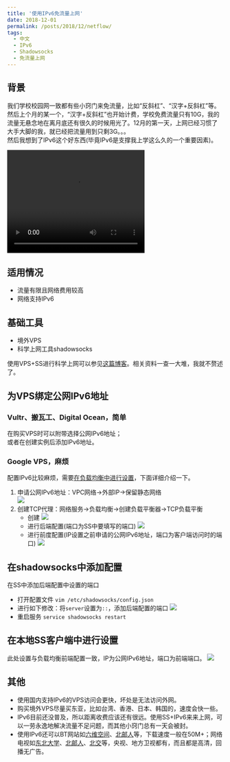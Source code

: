 ```yaml
---
title: '使用IPv6免流量上网'
date: 2018-12-01
permalink: /posts/2018/12/netflow/
tags:
  - 中文
  - IPv6
  - Shadowsocks
  - 免流量上网
---
```


## 背景

我们学校校园网一致都有些小窍门来免流量，比如“反斜杠”、“汉字+反斜杠”等。然后上个月的某一个，“汉字+反斜杠”也开始计费，学校免费流量只有10G，我的流量无悬念地在离月底还有很久的时候用光了。12月的第一天，上网已经习惯了大手大脚的我，就已经把流量用到只剩3G。。。  
然后我想到了IPv6这个好东西(毕竟IPv6是支撑我上学这么久的一个重要因素)。

<video src="https://lijian.ac.cn/files/ipv6_vps.mp4" width="320" height="240" controls="controls">
Your browser does not support the video tag.
</video>

## 适用情况

* 流量有限且网络费用较高
* 网络支持IPv6

## 基础工具

* 境外VPS
* 科学上网工具shadowsocks  

使用VPS+SS进行科学上网可以参见[这篇博客](https://lijian.ac.cn/posts/2018/06/vps-ss/)。相关资料一查一大堆，我就不赘述了。

## 为VPS绑定公网IPv6地址
### Vultr、搬瓦工、Digital Ocean，简单   
  在购买VPS时可以附带选择公网IPv6地址；  
  或者在创建实例后添加IPv6地址。
### Google VPS，麻烦  
  配置IPv6比较麻烦，需要[在负载均衡中进行设置](https://cloud.google.com/compute/docs/load-balancing/ipv6)，下面详细介绍一下。  
1. 申请公网IPv6地址：VPC网络->外部IP->保留静态网络  
   ![](https://lijian.ac.cn/files/ipv6-public.png)
2. 创建TCP代理：网络服务->负载均衡->创建负载平衡器->TCP负载平衡  
   * 创建
   ![](https://superlj666.githu.io/files/create_balancing.png)
   * 进行后端配置(端口为SS中要填写的端口)
   ![](https://superlj666.githu.io/files/backend.png)
   * 进行前度配置(IP设置之前申请的公网IPv6地址，端口为客户端访问时的端口)
   ![](https://superlj666.githu.io/files/frontend.png)

## 在shadowsocks中添加配置
在SS中添加后端配置中设置的端口
* 打开配置文件
```vim /etc/shadowsocks/config.json```
* 进行如下修改：将`server`设置为`::`，添加后端配置的端口
![](https://superlj666.githu.io/files/ss_config.png)
* 重启服务
```service shadowsocks restart```

## 在本地SS客户端中进行设置
此处设置与负载均衡前端配置一致，IP为公网IPv6地址，端口为前端端口。
![](https://superlj666.githu.io/files/ss_client_config.png)

## 其他
* 使用国内支持IPv6的VPS访问会更快，坏处是无法访问外网。
* 购买境外VPS尽量买东亚，比如台湾、香港、日本、韩国的，速度会快一些。
* IPv6目前还没普及，所以距离收费应该还有很远。使用SS+IPv6来来上网，可以一劳永逸地解决流量不足问题，而其他小窍门总有一天会被封。
* 使用IPv6还可以BT网站如[六维空间](http://bt.neu.edu.cn/)、[北邮人](https://bt.byr.cn/)等，下载速度一般在50M+；网络电视如[东北大学](http://hdtv.neu6.edu.cn/)、[北邮人](http://tv.byr.cn/)、[北交](http://ipv6.bjtu.edu.cn/)等，央视、地方卫视都有，而且都是高清，回播无广告。